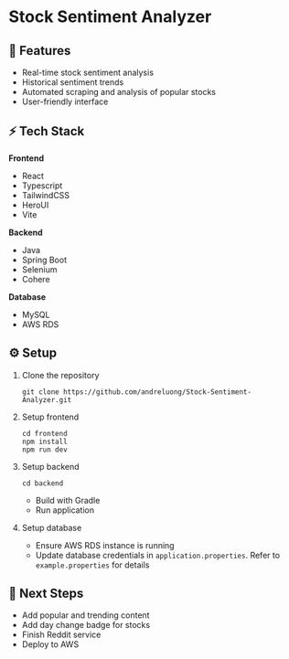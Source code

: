 # Stock Sentiment Analyzer

## 🌟 Features
- Real-time stock sentiment analysis
- Historical sentiment trends
- Automated scraping and analysis of popular stocks
- User-friendly interface

## ⚡️ Tech Stack

**Frontend**
- React
- Typescript
- TailwindCSS
- HeroUI
- Vite

**Backend**
- Java
- Spring Boot
- Selenium
- Cohere

**Database**
- MySQL
- AWS RDS

## ⚙️ Setup

1. Clone the repository
    ```
    git clone https://github.com/andreluong/Stock-Sentiment-Analyzer.git
    ```

2. Setup frontend
    ```
    cd frontend
    npm install
    npm run dev
    ```

3. Setup backend
    ```
    cd backend
    ```
    - Build with Gradle
    - Run application

4. Setup database
    - Ensure AWS RDS instance is running
    - Update database credentials in `application.properties`. Refer to `example.properties` for details

## 🚀 Next Steps
- Add popular and trending content
- Add day change badge for stocks
- Finish Reddit service
- Deploy to AWS
